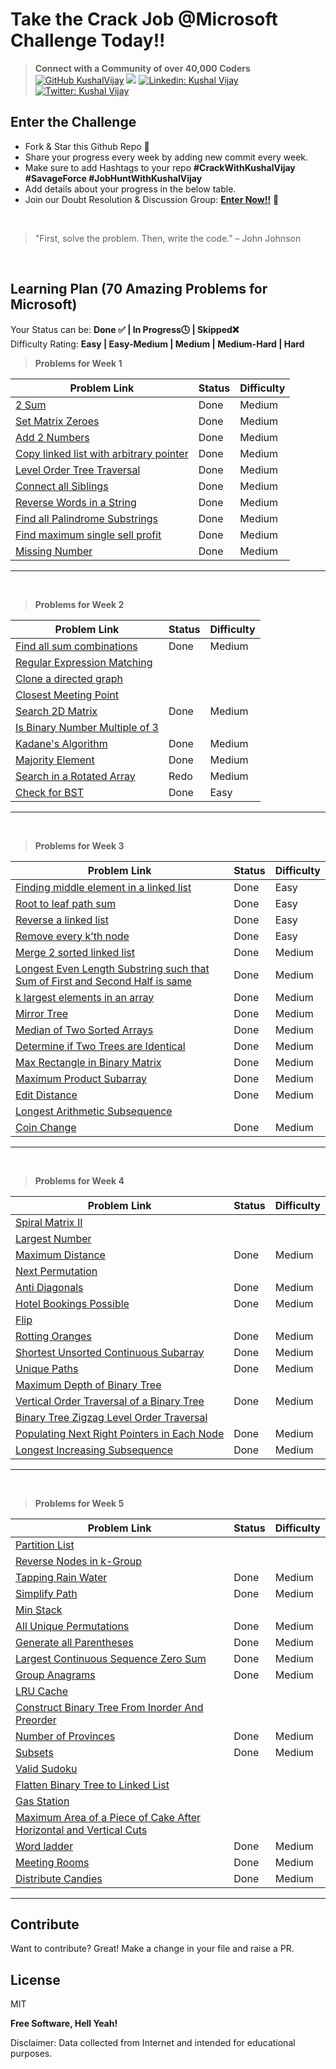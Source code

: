 # Take the Crack Job @Microsoft Challenge Today!!

>  **Connect with a Community of over 40,000 Coders** 
[![GitHub KushalVijay](https://img.shields.io/github/followers/KushalVijay?label=follow&style=social)](https://github.com/KushalVijay) 
![](https://img.shields.io/youtube/channel/subscribers/UCOZMPD9TMk0C4yipWBaPZ7w?label=Subscribe%20to%20our%20Channel%20&style=social)
[![Linkedin: Kushal Vijay](https://img.shields.io/badge/-Kushal%20Vijay-blue?style=flat-square&logo=Linkedin&logoColor=white&link=https://www.linkedin.com/in/kushalvijay/)](https://www.linkedin.com/in/kushalvijay/)
[![Twitter: Kushal Vijay](https://img.shields.io/twitter/follow/KushalVijay_?style=social)](https://twitter.com/KushalVijay_)

## Enter the Challenge
- Fork & Star this Github Repo 🌟
- Share your progress every week by adding new commit every week.
- Make sure to add Hashtags to your repo **#CrackWithKushalVijay  #SavageForce  #JobHuntWithKushalVijay**
- Add details about your progress in the below table.
- Join our Doubt Resolution & Discussion Group: [**Enter Now!!**](https://t.me/vijaykushal) 👀

<br />

> "First, solve the problem. Then, write the code.” – John Johnson

<br/>

## Learning Plan (70 Amazing Problems for Microsoft)

Your Status can be: **Done ✅ | In Progress🕓 | Skipped❌**
<br>
Difficulty Rating: **Easy | Easy-Medium | Medium | Medium-Hard | Hard**

> **Problems for Week 1**

| Problem Link | Status | Difficulty |
| ------ | ------ | ------ |
| [2 Sum](https://leetcode.com/problems/two-sum/)  | Done |Medium  |
| [Set Matrix Zeroes](https://leetcode.com/problems/set-matrix-zeroes/) | Done |Medium  |
| [Add 2 Numbers](https://leetcode.com/problems/add-two-numbers/) | Done |Medium  |
| [Copy linked list with arbitrary pointer](https://leetcode.com/problems/copy-list-with-random-pointer/)  |Done  |Medium  |
| [Level Order Tree Traversal](https://leetcode.com/problems/binary-tree-level-order-traversal/)  | Done |Medium  |
| [Connect all Siblings](https://leetcode.com/problems/populating-next-right-pointers-in-each-node/)  | Done |Medium  |
| [Reverse Words in a String](https://leetcode.com/problems/reverse-words-in-a-string/) |Done  |Medium  |
| [Find all Palindrome Substrings](https://leetcode.com/problems/palindromic-substrings/)  |Done  |Medium  |
| [Find maximum single sell profit](https://leetcode.com/problems/best-time-to-buy-and-sell-stock/)  | Done |Medium  |
| [Missing Number](https://leetcode.com/problems/missing-number/)  | Done |Medium  |


---
<br>

> **Problems for Week 2**

| Problem Link | Status | Difficulty |
| ------ | ------ | ------ |
| [Find all sum combinations]( https://leetcode.com/problems/combination-sum/) |Done  | Medium |
| [Regular Expression Matching]( https://leetcode.com/problems/regular-expression-matching/)  |  |  |
| [Clone a directed graph](https://leetcode.com/problems/clone-graph/)  |  |  |
| [Closest Meeting Point]( https://www.educative.io/m/closest-meeting-point) |  |  |
| [Search 2D Matrix]( https://leetcode.com/problems/search-a-2d-matrix//) |Done  |Medium  |
| [Is Binary Number Multiple of 3]( https://practice.geeksforgeeks.org/problems/is-binary-number-multiple-of-30654/1)  |  |  |
| [Kadane's Algorithm]( https://leetcode.com/problems/maximum-subarray/)  |Done  |Medium  |
| [Majority Element]( https://leetcode.com/problems/majority-element/)  |Done  |Medium  |
| [Search in a Rotated Array]( https://leetcode.com/problems/search-in-rotated-sorted-array/)  |Redo |Medium  |
| [Check for BST]( https://leetcode.com/problems/validate-binary-search-tree/) |Done  |Easy  |

---
<br>

> **Problems for Week 3**

| Problem Link | Status | Difficulty |
| ------ | ------ | ------ |
| [Finding middle element in a linked list]( https://leetcode.com/problems/middle-of-the-linked-list/)  |Done  |Easy  |
| [Root to leaf path sum](https://leetcode.com/problems/path-sum/)  |Done  |Easy  |
| [Reverse a linked list]( https://leetcode.com/problems/reverse-linked-list/)  |Done  |Easy  |
| [Remove every k’th node]( https://practice.geeksforgeeks.org/problems/remove-every-kth-node/1/)  |Done  |Easy  |
| [Merge 2 sorted linked list]( https://leetcode.com/problems/merge-two-sorted-lists/)  |Done |Medium  |
| [Longest Even Length Substring such that Sum of First and Second Half is same]( https://practice.geeksforgeeks.org/problems/e015cb4d3f354b035d9665e7c8a54a7aefb1901b/1/) |Done  |Medium  |
| [k largest elements in an array]( https://leetcode.com/problems/kth-largest-element-in-an-array/) | Done |Medium  |
| [Mirror Tree]( https://leetcode.com/problems/invert-binary-tree/)  | Done |Medium  |
| [Median of Two Sorted Arrays]( https://leetcode.com/problems/median-of-two-sorted-arrays/)  | Done |Medium  |
| [Determine if Two Trees are Identical]( https://leetcode.com/problems/same-tree/) | Done |Medium  |
| [Max Rectangle in Binary Matrix]( https://leetcode.com/problems/maximal-rectangle/) | Done| Medium |
| [Maximum Product Subarray ]( https://leetcode.com/problems/maximum-product-subarray/) | Done |Medium  |
| [Edit Distance](https://practice.geeksforgeeks.org/problems/edit-distance3702/1/) | Done |Medium  |
| [Longest Arithmetic Subsequence]( https://leetcode.com/problems/longest-arithmetic-subsequence/) |  |  |
| [Coin Change]( https://leetcode.com/problems/coin-change-2/)  | Done |Medium  |

---
<br>

> **Problems for Week 4**

| Problem Link | Status | Difficulty |
| ------ | ------ | ------ |
| [Spiral Matrix II]( https://leetcode.com/problems/spiral-matrix-ii/) |  |  |
| [Largest Number ]( https://leetcode.com/problems/largest-number/) |  |  |
| [Maximum Distance](https://leetcode.com/problems/maximum-distance-between-a-pair-of-values/) | Done |Medium |
| [Next Permutation]( https://leetcode.com/problems/next-permutation/) |  |  |
| [Anti Diagonals]( https://leetcode.com/problems/diagonal-traverse/)  | Done |Medium |
| [Hotel Bookings Possible]( https://www.interviewbit.com/problems/hotel-bookings-possible/) | Done |Medium |
| [Flip]( https://www.interviewbit.com/problems/flip/)  |  |  |
| [Rotting Oranges]( https://leetcode.com/problems/rotting-oranges/) | Done |Medium |
| [Shortest Unsorted Continuous Subarray ]( https://leetcode.com/problems/shortest-unsorted-continuous-subarray/) | Done |Medium |
| [Unique Paths]( https://leetcode.com/problems/unique-paths/) |Done |Medium  |
| [Maximum Depth of Binary Tree]( https://leetcode.com/problems/maximum-depth-of-binary-tree/) |  |  |
| [Vertical Order Traversal of a Binary Tree ]( https://leetcode.com/problems/vertical-order-traversal-of-a-binary-tree/)  |Done |Medium  |
| [Binary Tree Zigzag Level Order Traversal](https://leetcode.com/problems/binary-tree-zigzag-level-order-traversal/) |  |  |
| [Populating Next Right Pointers in Each Node]( https://leetcode.com/problems/populating-next-right-pointers-in-each-node/) | Done |Medium |
| [Longest Increasing Subsequence]( https://leetcode.com/problems/longest-increasing-subsequence/) | Done |Medium |

---
<br>

> **Problems for Week 5**

| Problem Link | Status | Difficulty |
| ------ | ------ | ------ |
| [Partition List](https://leetcode.com/problems/partition-list/) |  |  |
| [Reverse Nodes in k-Group]( https://leetcode.com/problems/reverse-nodes-in-k-group/) |  |  |
| [Tapping Rain Water]( https://leetcode.com/problems/trapping-rain-water/) |Done |Medium  |
| [Simplify Path](https://leetcode.com/problems/simplify-path/) | Done| Medium |
| [Min Stack](https://leetcode.com/problems/min-stack/) |  |  |
| [All Unique Permutations ](https://leetcode.com/problems/permutations-ii/) | Done |Medium  |
| [Generate all Parentheses](https://leetcode.com/problems/generate-parentheses/)  | Done |Medium  |
| [Largest Continuous Sequence Zero Sum](https://www.interviewbit.com/problems/largest-continuous-sequence-zero-sum/)  |Done |Medium  |
| [Group Anagrams](https://leetcode.com/problems/group-anagrams/) |Done  |Medium  |
| [LRU Cache](https://leetcode.com/problems/lru-cache/) |  |  |
| [Construct Binary Tree From Inorder And Preorder]( https://leetcode.com/problems/construct-binary-tree-from-preorder-and-inorder-traversal/) |  |  |
| [Number of Provinces ]( https://leetcode.com/problems/number-of-provinces/) |Done |Medium |
| [Subsets](https://leetcode.com/problems/subsets-ii/) |Done  | Medium |
| [Valid Sudoku]( https://leetcode.com/problems/valid-sudoku/) |  |  |
| [Flatten Binary Tree to Linked List]( https://leetcode.com/problems/flatten-binary-tree-to-linked-list/ )  |  |  |
| [Gas Station]( https://leetcode.com/problems/gas-station/) |  |  |
| [Maximum Area of a Piece of Cake After Horizontal and Vertical Cuts ]( https://leetcode.com/problems/maximum-area-of-a-piece-of-cake-after-horizontal-and-vertical-cuts/)  |  |  |
| [Word ladder]( https://leetcode.com/problems/word-ladder-ii/) |Done |Medium  |
| [Meeting Rooms]( https://www.interviewbit.com/problems/meeting-rooms/) | Done |Medium  |
| [Distribute Candies]( https://leetcode.com/problems/distribute-candies/) |Done |Medium  |

---
## Contribute

Want to contribute? Great!
Make a change in your file and raise a PR.

## License

MIT

**Free Software, Hell Yeah!**

Disclaimer: Data collected from Internet and intended for educational purposes.

